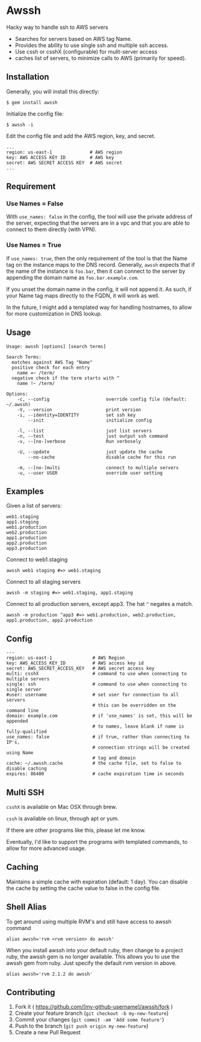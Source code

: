 # Awssh

Hacky way to handle ssh to AWS servers

- Searches for servers based on AWS tag Name.
- Provides the ability to use single ssh and multiple ssh access.
- Use cssh or csshX (configurable) for mulit-server access
- caches list of servers, to minimize calls to AWS (primarily for speed).

## Installation

Generally, you will install this directly:

    $ gem install awssh

Initialize the config file:

    $ awssh -i

Edit the config file and add the AWS region, key, and secret.
```
...
region: us-east-1              # AWS region
key: AWS ACCESS KEY ID         # AWS key
secret: AWS SECRET ACCESS KEY  # AWS secret
...
```

## Requirement

### Use Names = False

With `use_names: false` in the config, the tool will use the private address of the 
server, expecting that the servers are in a vpc and that you are able to connect
to them directly (with VPN).

### Use Names = True

If `use_names: true`, then the only requirement of the tool is that the Name tag 
on the instance maps to the DNS record.
Generally, `awssh` expects that if the name of the instance is `foo.bar`, then it can
connect to the server by appending the domain name as `foo.bar.example.com`.

If you unset the domain name in the config, it will not append it. As such, if your Name
tag maps directly to the FQDN, it will work as well.

In the future, I might add a templated way for handling hostnames, to allow for
more customization in DNS lookup.

## Usage

```
Usage: awssh [options] [search terms]

Search Terms:
  matches against AWS Tag "Name"
  positive check for each entry
    name =~ /term/
  negative check if the term starts with ^
    name !~ /term/

Options:
    -c, --config                     override config file (default: ~/.awssh)
    -V, --version                    print version
    -i, --identity=IDENTITY          set ssh key
        --init                       initialize config

    -l, --list                       just list servers
    -n, --test                       just output ssh command
    -v, --[no-]verbose               Run verbosely

    -U, --update                     just update the cache
        --no-cache                   disable cache for this run

    -m, --[no-]multi                 connect to multiple servers
    -u, --user USER                  override user setting
```
## Examples
Given a list of servers:
```
web1.staging
app1.staging
web1.production
web2.production
app1.production
app2.production
app3.production
```

Connect to web1.staging
```
awssh web1 staging #=> web1.staging
```

Connect to all staging servers
```
awssh -m staging #=> web1.staging, app1.staging
```

Connect to all production servers, except app3.
The hat `^` negates a match.
```
awssh -m production ^app3 #=> web1.production, web2.production, app1.production, app2.production
```

## Config
```
---
region: us-east-1               # AWS Region
key: AWS_ACCESS_KEY_ID          # AWS access key id
secret: AWS_SECRET_ACCESS_KEY   # AWS secret access key
multi: csshX                    # command to use when connecting to multiple servers
single: ssh                     # command to use when connecting to single server
#user: username                 # set user for connection to all servers
                                # this can be overridden on the command line
domain: example.com             # if 'use_names' is set, this will be appended
                                # to names, leave blank if name is fully-qualified
use_names: false                # if true, rather than connecting to IP's,
                                # connection strings will be created using Name
                                # tag and domain
cache: ~/.awssh.cache           # the cache file, set to false to disable caching
expires: 86400                  # cache expiration time in seconds
```

## Multi SSH

`csshX` is available on Mac OSX through brew.

`cssh` is available on linux, through apt or yum.

If there are other programs like this, please let me know.

Eventually, I'd like to support the programs with templated commands, to allow
for more advanced usage.

## Caching

Maintains a simple cache with expiration (default: 1 day).
You can disable the cache by setting the cache value to false in the config file.

## Shell Alias

To get around using multiple RVM's and still have access to awssh command

`alias awssh='rvm <rvm version> do awssh'`

When you install awssh into your default ruby, then change to a project ruby,
the awssh gem is no longer available. This allows you to use the awssh gem
from ruby. Just specify the default rvm version in <rvm verison> above.

`alias awssh='rvm 2.1.2 do awssh'`

## Contributing

1. Fork it ( https://github.com/[my-github-username]/awssh/fork )
2. Create your feature branch (`git checkout -b my-new-feature`)
3. Commit your changes (`git commit -am 'Add some feature'`)
4. Push to the branch (`git push origin my-new-feature`)
5. Create a new Pull Request
